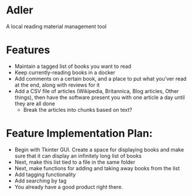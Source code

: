 # Adler
A local reading material management tool


# Features

* Maintain a tagged list of books you want to read
* Keep currently-reading books in a docker
* Add comments on a certain book, and a place to put what you'ver read at the end, along with reviews for it
* Add a CSV file of articles (Wikipedia, Britannica, Blog articles, Other things), then have the software present you with one article a day until they are all done
  * Break the articles into chunks based on text?

# Feature Implementation Plan:

* Begin with Tkinter GUI. Create a space for displaying books and make sure that it can display an infinitely long list of books
* Next, make this list tied to a file in the same folder
* Next, make functions for adding and taking away books from the list
* Add tagging functionality
* Add searching by tag
* You already have a good product right there. 
